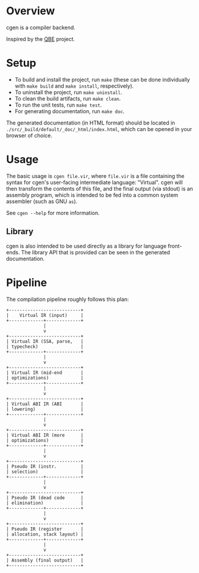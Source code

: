 # Overview

cgen is a compiler backend.

Inspired by the [QBE](https://c9x.me/compile/) project.

# Setup

- To build and install the project, run `make` (these can be done individually with `make build` and `make install`, respectively).
- To uninstall the project, run `make uninstall`.
- To clean the build artifacts, run `make clean`.
- To run the unit tests, run `make test`.
- For generating documentation, run `make doc`.

The generated documentation (in HTML format) should be located in `./src/_build/default/_doc/_html/index.html`, which can be opened in your browser of choice.

# Usage

The basic usage is `cgen file.vir`, where `file.vir` is a file containing the syntax for cgen's user-facing intermediate language: "Virtual".
cgen will then transform the contents of this file, and the final output (via stdout) is an assembly program, which is intended to be fed into a common system assembler (such as GNU `as`).

See `cgen --help` for more information.

## Library

cgen is also intended to be used directly as a library for language front-ends.
The library API that is provided can be seen in the generated documentation.

# Pipeline

The compilation pipeline roughly follows this plan:

```
+---------------------------+
|    Virtual IR (input)     |
+-------------+-------------+
              |
              v
+---------------------------+
| Virtual IR (SSA, parse,   |
| typecheck)                |
+-------------+-------------+
              |
              v
+---------------------------+
| Virtual IR (mid-end       |
| optimizations)            |
+-------------+-------------+
              |
              v
+---------------------------+
| Virtual ABI IR (ABI       |
| lowering)                 |
+-------------+-------------+
              |
              v
+---------------------------+
| Virtual ABI IR (more      |
| optimizations)            |
+-------------+-------------+
              |
              v
+---------------------------+
| Pseudo IR (instr.         |
| selection)                |
+-------------+-------------+
              |
              v
+---------------------------+
| Pseudo IR (dead code      |
| elimination)              |
+-------------+-------------+
              |
              v
+---------------------------+
| Pseudo IR (register       |
| allocation, stack layout) |
+-------------+-------------+
              |
              v
+---------------------------+
| Assembly (final output)   |
+---------------------------+
```
